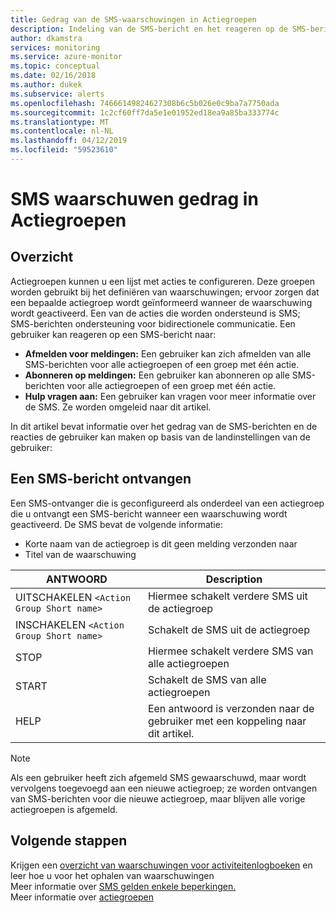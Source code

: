 ```yaml
---
title: Gedrag van de SMS-waarschuwingen in Actiegroepen
description: Indeling van de SMS-bericht en het reageren op de SMS-berichten naar het opzeggen, abonneren of om hulp vragen.
author: dkamstra
services: monitoring
ms.service: azure-monitor
ms.topic: conceptual
ms.date: 02/16/2018
ms.author: dukek
ms.subservice: alerts
ms.openlocfilehash: 74666149824627308b6c5b026e0c9ba7a7750ada
ms.sourcegitcommit: 1c2cf60ff7da5e1e01952ed18ea9a85ba333774c
ms.translationtype: MT
ms.contentlocale: nl-NL
ms.lasthandoff: 04/12/2019
ms.locfileid: "59523610"
---
```

# <a name="sms-alert-behavior-in-action-groups"></a>SMS waarschuwen gedrag in Actiegroepen
## <a name="overview"></a>Overzicht ##
Actiegroepen kunnen u een lijst met acties te configureren. Deze groepen worden gebruikt bij het definiëren van waarschuwingen; ervoor zorgen dat een bepaalde actiegroep wordt geïnformeerd wanneer de waarschuwing wordt geactiveerd. Een van de acties die worden ondersteund is SMS; SMS-berichten ondersteuning voor bidirectionele communicatie. Een gebruiker kan reageren op een SMS-bericht naar:

- **Afmelden voor meldingen:** Een gebruiker kan zich afmelden van alle SMS-berichten voor alle actiegroepen of een groep met één actie.
- **Abonneren op meldingen:** Een gebruiker kan abonneren op alle SMS-berichten voor alle actiegroepen of een groep met één actie.  
- **Hulp vragen aan:** Een gebruiker kan vragen voor meer informatie over de SMS. Ze worden omgeleid naar dit artikel.

In dit artikel bevat informatie over het gedrag van de SMS-berichten en de reacties de gebruiker kan maken op basis van de landinstellingen van de gebruiker:

## <a name="receiving-an-sms-alert"></a>Een SMS-bericht ontvangen
Een SMS-ontvanger die is geconfigureerd als onderdeel van een actiegroep die u ontvangt een SMS-bericht wanneer een waarschuwing wordt geactiveerd. De SMS bevat de volgende informatie:
* Korte naam van de actiegroep is dit geen melding verzonden naar
* Titel van de waarschuwing

| ANTWOORD | Description |
| ----- | ----------- |
| UITSCHAKELEN `<Action Group Short name>` | Hiermee schakelt verdere SMS uit de actiegroep |
| INSCHAKELEN `<Action Group Short name>` | Schakelt de SMS uit de actiegroep |
| STOP | Hiermee schakelt verdere SMS van alle actiegroepen |
| START | Schakelt de SMS van alle actiegroepen |
| HELP | Een antwoord is verzonden naar de gebruiker met een koppeling naar dit artikel. |

>[!NOTE]
>Als een gebruiker heeft zich afgemeld SMS gewaarschuwd, maar wordt vervolgens toegevoegd aan een nieuwe actiegroep; ze worden ontvangen van SMS-berichten voor die nieuwe actiegroep, maar blijven alle vorige actiegroepen is afgemeld.

## <a name="next-steps"></a>Volgende stappen
Krijgen een [overzicht van waarschuwingen voor activiteitenlogboeken](alerts-overview.md) en leer hoe u voor het ophalen van waarschuwingen  
Meer informatie over [SMS gelden enkele beperkingen.](alerts-rate-limiting.md)  
Meer informatie over [actiegroepen](../../azure-monitor/platform/action-groups.md)

